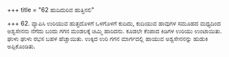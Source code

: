 +++
title = "62 ಹುದಿದುರಿವ ಹುತ್ತಿನಲಿ"

+++
62. ವ್ಯಾಪಿಸಿ ಉರಿಯುವ ಹುತ್ತದೊಳಗೆ ಒಳಗೊಳಗೆ ಕುದಿದು, ಕುದಿಯುವ ಹಾವುಗಳ ಸಮೂಹದ ಮಧ್ಯದಿಂದ ಅಶ್ವಸೇನನು ನೆಗೆದು ಬಂದು ಗಗನ ಮಂಡಲಕ್ಕೆ ಚಿಮ್ಮಿ ಹಾರಿದನು. ಕೂಡಲೇ ಕೆಂಪಾದ ಕಿಡಿಗಳ ಉರಿಯು ಉಂಟಾಯಿತು. ಘುಳು ಘುಳು ರಭಸ ಬಹಳ ಹೆಚ್ಚಾಯಿತು. ಉಕ್ಕಿದ ಉರಿ ಗಗನ ಮಾರ್ಗದಲ್ಲಿ ಹಾಯುವ ಅಶ್ವಸೇನನನ್ನು ಹುಡುಕಿ ಅಪ್ಪಿಕೊಂಡಿತು.